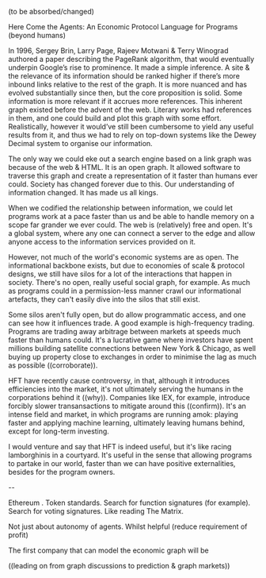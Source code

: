 


(to be absorbed/changed)  

Here Come the Agents: An Economic Protocol Language for Programs (beyond humans)

In 1996, Sergey Brin, Larry Page, Rajeev Motwani & Terry Winograd authored a paper describing the PageRank algorithm, that would eventually underpin Google’s rise to prominence. It made a simple inference. A site & the relevance of its information should be ranked higher if there’s more inbound links relative to the rest of the graph. It is more nuanced and has evolved substantially since then, but the core proposition is solid. Some information is more relevant if it accrues more references. This inherent graph existed before the advent of the web. Literary works had references in them, and one could build and plot this graph with some effort. Realistically, however it would’ve still been cumbersome to yield any useful results from it, and thus we had to rely on top-down systems like the Dewey Decimal system to organise our information.

The only way we could eke out a search engine based on a link graph was because of the web & HTML. It is an open graph. It allowed software to traverse this graph and create a representation of it faster than humans ever could. Society has changed forever due to this. Our understanding of information changed. It has made us all kings.

When we codified the relationship between information, we could let programs work at a pace faster than us and be able to handle memory on a scope far grander we ever could. The web is (relatively) free and open. It's a global system, where any one can connect a server to the edge and allow anyone access to the information services provided on it.

However, not much of the world's economic systems are as open. The informational backbone exists, but due to economies of scale & protocol designs, we still have silos for a lot of the interactions that happen in society. There's no open, really useful social graph, for example. As much as programs could in a permission-less manner crawl our informational artefacts, they can't easily dive into the silos that still exist.

Some silos aren't fully open, but do allow programmatic access, and one can see how it influences trade. A good example is high-frequency trading. Programs are trading away arbitrage between markets at speeds much faster than humans could. It's a lucrative game where investors have spent millions building satellite connections between New York & Chicago, as well buying up property close to exchanges in order to minimise the lag as much as possible ((corroborate)).

HFT have recently cause controversy, in that, although it introduces efficiencies into the market, it's not ultimately serving the humans in the corporations behind it ((why)). Companies like IEX, for example, introduce forcibly slower transansactions to mitigate around this ((confirm)). It's an intense field and market, in which programs are running amok: playing faster and applying machine learning, ultimately leaving humans behind, except for long-term investing.

I would venture and say that HFT is indeed useful, but it's like racing lamborghinis in a courtyard. It's useful in the sense that allowing programs to partake in our world, faster than we can have positive externalities, besides for the program owners.

--

Ethereum . Token standards. Search for function signatures (for example). Search for voting signatures. Like reading The Matrix.

Not just about autonomy of agents. Whilst helpful (reduce requirement of profit)

The first company that can model the economic graph will be

((leading on from graph discussions to prediction & graph markets))
